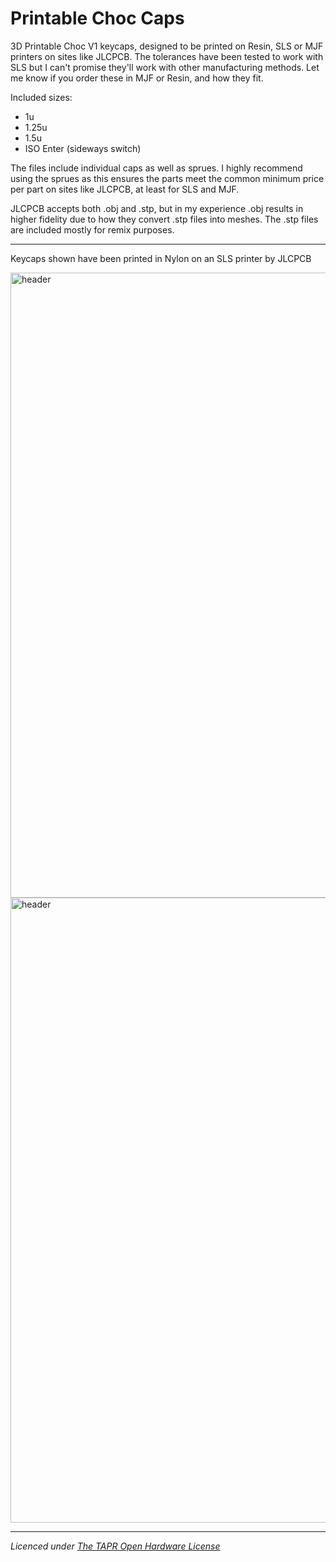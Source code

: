 
# Printable Choc Caps
3D Printable Choc V1 keycaps, designed to be printed on Resin, SLS or MJF printers on sites like JLCPCB. The tolerances have been tested to work with SLS but I can't promise they'll work with other manufacturing methods. Let me know if you order these in MJF or Resin, and how they fit.

Included sizes:
* 1u
* 1.25u
* 1.5u
* ISO Enter (sideways switch)

The files include individual caps as well as sprues. I highly recommend using the sprues as this ensures the parts meet the common minimum price per part on sites like JLCPCB, at least for SLS and MJF.

JLCPCB accepts both .obj and .stp, but in my experience .obj results in higher fidelity due to how they convert .stp files into meshes. The .stp files are included mostly for remix purposes.

---

Keycaps shown have been printed in Nylon on an SLS printer by JLCPCB

<img src="https://i.imgur.com/OzexXkz.jpeg" alt="header" width="1000"/>
<img src="https://i.imgur.com/MoePBmr.jpeg" alt="header" width="1000"/>

---

_Licenced under [The TAPR Open Hardware License](https://tapr.org/the-tapr-open-hardware-license/)_
